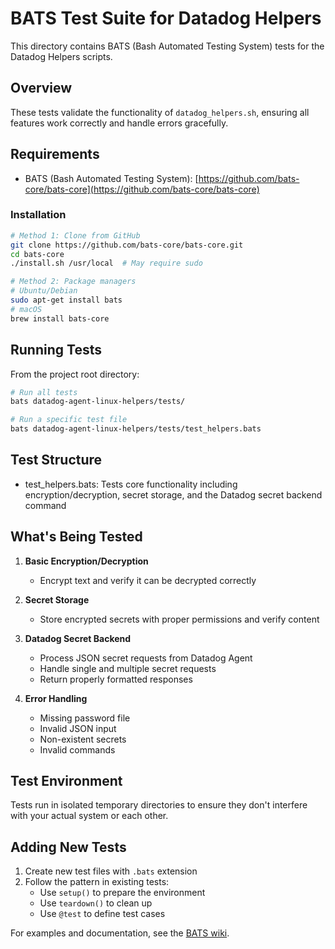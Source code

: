 # BATS Test Suite for Datadog Helpers

This directory contains BATS (Bash Automated Testing System) tests for the Datadog Helpers scripts.

## Overview

These tests validate the functionality of `datadog_helpers.sh`, ensuring all features work correctly and handle errors gracefully.

## Requirements

- BATS (Bash Automated Testing System): [https://github.com/bats-core/bats-core](https://github.com/bats-core/bats-core)

### Installation

```bash
# Method 1: Clone from GitHub
git clone https://github.com/bats-core/bats-core.git
cd bats-core
./install.sh /usr/local  # May require sudo

# Method 2: Package managers
# Ubuntu/Debian
sudo apt-get install bats
# macOS
brew install bats-core
```

## Running Tests

From the project root directory:

```bash
# Run all tests
bats datadog-agent-linux-helpers/tests/

# Run a specific test file
bats datadog-agent-linux-helpers/tests/test_helpers.bats
```

## Test Structure

- test_helpers.bats: Tests core functionality including encryption/decryption, secret storage, and the Datadog secret backend command

## What's Being Tested

1. **Basic Encryption/Decryption**
   - Encrypt text and verify it can be decrypted correctly

2. **Secret Storage**
   - Store encrypted secrets with proper permissions and verify content

3. **Datadog Secret Backend**
   - Process JSON secret requests from Datadog Agent
   - Handle single and multiple secret requests
   - Return properly formatted responses

4. **Error Handling**
   - Missing password file
   - Invalid JSON input
   - Non-existent secrets
   - Invalid commands

## Test Environment

Tests run in isolated temporary directories to ensure they don't interfere with your actual system or each other.

## Adding New Tests

1. Create new test files with `.bats` extension
2. Follow the pattern in existing tests:
   - Use `setup()` to prepare the environment
   - Use `teardown()` to clean up
   - Use `@test` to define test cases

For examples and documentation, see the [BATS wiki](https://github.com/bats-core/bats-core/wiki).